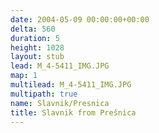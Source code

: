 ```yaml
---
date: 2004-05-09 00:00:00+00:00
delta: 560
duration: 5
height: 1028
layout: stub
lead: M_4-5411_IMG.JPG
map: 1
multilead: M_4-5411_IMG.JPG
multipath: true
name: Slavnik/Presnica
title: Slavnik from Prešnica
---
```

